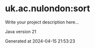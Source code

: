 # uk.ac.nulondon:sort

Write your project description here...

Java version 21

Generated at 2024-04-15 21:53:23
